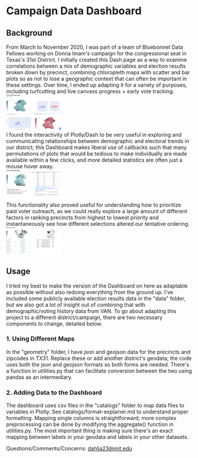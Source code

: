# Campaign Data Dashboard
## Background
From March to November 2020, I was part of a team of Bluebonnet Data Fellows working on Donna Imam's campaign for the congressional seat in Texas's 31st District. I initially created this Dash page as a way to examine correlations between a mix of demographic variables and election results broken down by precinct, combining chloropleth maps with scatter and bar plots so as not to lose a geographic context that can often be important in these settings. Over time, I ended up adapting it for a variety of purposes, including turfcutting and live canvass progress + early vote tracking.
<img src="https://github.com/Dahlia-Dry/Campaign-Data-Dashboard/blob/master/example%20usage/main.png" width="30%" height="30%">          
I found the interactivity of Plotly/Dash to be very useful in exploring and communicating relationships between demographic and electoral trends in our district; this Dashboard makes liberal use of callbacks such that many permutations of plots that would be tedious to make individually are made available within a few clicks, and more detailed statistics are often just a mouse hover away.            
<img src="https://github.com/Dahlia-Dry/Campaign-Data-Dashboard/blob/master/example%20usage/targeting.png" width="30%" height="30%">         
This functionality also proved useful for understanding how to prioritize paid voter outreach, as we could really explore a large amount of different factors in ranking precincts from highest to lowest priority and instantaneously see how different selections altered our tentative ordering.             
<img src="https://github.com/Dahlia-Dry/Campaign-Data-Dashboard/blob/master/example%20usage/turfcutting.png" width="30%" height="30%">           

## Usage
I tried my best to make the version of the Dashboard on here as adaptable as possible without also redoing everything from the ground up. I've included some publicly available election results data in the "data" folder, but we also got a lot of insight out of combining that with demographic/voting history data from VAN. To go about adapting this project to a different district/campaign, there are two necessary components to change, detailed below.
### 1. Using Different Maps
In the "geometry" folder, I have json and geojson data for the precincts and zipcodes in TX31. Replace these or add another district's geodata; the code uses both the json and geojson formats so both forms are needed. There's a function in utilities.py that can facilitate conversion between the two using pandas as an intermediary.
### 2. Adding Data to the Dashboard
The dashboard uses csv files in the "catalogs" folder to map data files to variables in Plotly. See catalogs/format-explainer.md to understand proper formatting. Mapping single columns is straightforward; more complex preprocessing can be done by modifying the aggregate() function in utilities.py. The most important thing is making sure there's an exact mapping between labels in your geodata and labels in your other datasets.

Questions/Comments/Concerns: dahlia23@mit.edu
